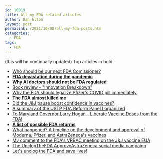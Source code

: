 ```yaml
---
id: 10019
title: All my FDA related articles
author: Dan Elton
layout: post
permalink: /2021/10/08/all-my-fda-posts.htm
categories:
  - FDA
tags:
  - FDA
---
```


(this will be continually updated) Top articles in bold. 

-   [Who should be our next FDA Comissioner?](https://moreisdifferent.blog/p/who-should-be-our-next-fda-commissioner)
-   **[FDA devastation during the pandemic](https://moreisdifferent.blog/p/fda-devastation-during-the-pandemic "Fda Pandemic")**
-   **[Why AI doctors should not be FDA regulated](https://moreisdifferent.substack.com/p/why-ai-doctors-should-not-be-fda "Why Not Fda Ai")**
-   [Book review - "Innovation Breakdown"](https://moreisdifferent.substack.com/p/book-review-innovation-breakdown "Innovation Breakdown")
-   [Why the FDA should legalize Pfizer's COVID pill immediately](https://moreisdifferent.substack.com/p/the-fda-has-blood-on-their-hands?r=60fy&utm_campaign=post&utm_medium=web&utm_source=twitter "Paxlovid Remains Illegal 3")
-   **[The FDA almost killed me](https://moreisdifferent.substack.com/p/the-fda-almost-killed-me "Substack")**
-   [Did the J&J pause boost confidence in vaccines?](https://moreisdifferent.substack.com/p/did-the-j-and-j-pause-boost-confidence "Substack")
-   [A summary of the USTP FDA Reform Panel I organized](https://moreisdifferent.substack.com/p/a-summary-of-the-ustp-fda-reform "Substack")
-   [To Maryland Governor Larry Hogan - Liberate Vaccine Doses from the FDA!](https://www.moreisdifferent.com/2021/03/31/petition-to-gov-hogan-to-liberate-astrazeneca-from-fda.html "To Maryland Governor Larry Hogan - Liberate Vaccine Doses from the FDA!")
-   **[A list of possible FDA reforms](https://moreisdifferent.substack.com/p/a-laundry-list-of-possible-fda-reforms "Substack")**
-   [What happened? A timeline on the development and approval of Moderna, Pfizer, and AstraZeneca's vaccines](https://moreisdifferent.substack.com/p/what-happened-a-timeline-on-the-development "Substack")
-   [My comment to the FDA's VRBAC meeting on the J&J vaccine EUA](https://moreisdifferent.substack.com/p/my-comment-to-the-fdas-vaccines-and "Substack")
-   [The UnclogTheFDA ApproveAstraZeneca social media campaign](https://moreisdifferent.substack.com/p/the-unclogthefda-social-media-campaign "Substack")
-   [Let's unclog the FDA and save lives!](https://moreisdifferent.substack.com/p/lets-unclog-the-fda-and-save-lives "Substack")